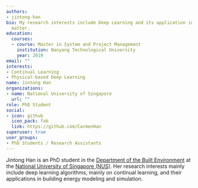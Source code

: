 ```yaml
---
authors:
- jintong-han
bio: My research interests include Deep Learning and its application in Building Energy Performance
  matter.
education:
  courses:
  - course: Master in System and Project Management
    institution: Nanyang Technological University
    year: 2019
email: ""
interests:
- Continual Learning
- Physical-based Deep Learning
name: Jintong Han
organizations:
- name: National University of Singapore
  url: ""
role: PhD Student
social:
- icon: github
  icon_pack: fab
  link: https://github.com/CarmenHan
superuser: true
user_groups:
- PhD Students / Research Assistants
---
```

Jintong Han is an PhD student in the [Department of the Built Environment](https://www.sde.nus.edu.sg/bdg/) at the [National University of Singapore (NUS)](http://www.nus.edu.sg). Her research interests mainly include deep learning algorithms, mainly on continual learning, and their applications in building energy modeling and simulation. 
